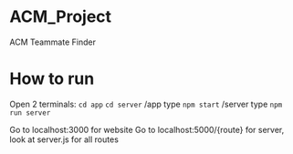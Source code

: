 # ACM_Project
ACM Teammate Finder

# How to run
Open 2 terminals:
`cd app`
`cd server`
/app type `npm start`
/server type `npm run server`

Go to localhost:3000 for website
Go to localhost:5000/{route} for server, look at server.js for all routes

